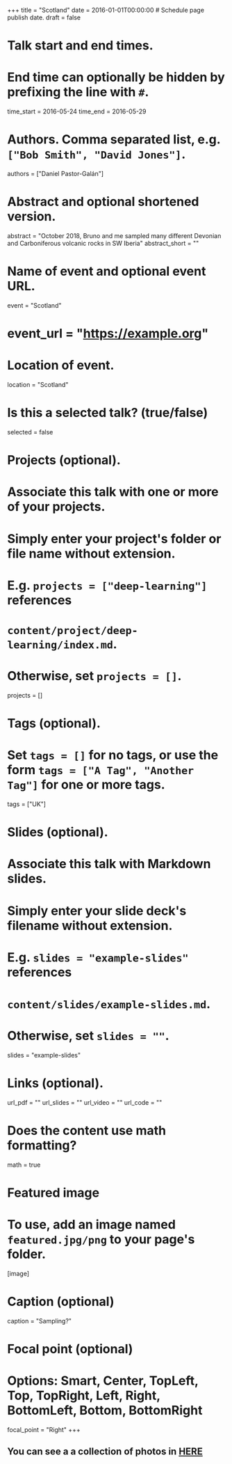 +++
title = "Scotland"
date = 2016-01-01T00:00:00  # Schedule page publish date.
draft = false

# Talk start and end times.
#   End time can optionally be hidden by prefixing the line with `#`.
time_start = 2016-05-24
time_end = 2016-05-29

# Authors. Comma separated list, e.g. `["Bob Smith", "David Jones"]`.
authors = ["Daniel Pastor-Galán"]

# Abstract and optional shortened version.
abstract = "October 2018, Bruno and me sampled many different Devonian and Carboniferous volcanic rocks in SW Iberia"
abstract_short = ""

# Name of event and optional event URL.
 event = "Scotland"
# event_url = "https://example.org"

# Location of event.
location = "Scotland"

# Is this a selected talk? (true/false)
selected = false

# Projects (optional).
#   Associate this talk with one or more of your projects.
#   Simply enter your project's folder or file name without extension.
#   E.g. `projects = ["deep-learning"]` references 
#   `content/project/deep-learning/index.md`.
#   Otherwise, set `projects = []`.
projects = []

# Tags (optional).
#   Set `tags = []` for no tags, or use the form `tags = ["A Tag", "Another Tag"]` for one or more tags.
tags = ["UK"]

# Slides (optional).
#   Associate this talk with Markdown slides.
#   Simply enter your slide deck's filename without extension.
#   E.g. `slides = "example-slides"` references 
#   `content/slides/example-slides.md`.
#   Otherwise, set `slides = ""`.
slides = "example-slides"

# Links (optional).
url_pdf = ""
url_slides = ""
url_video = ""
url_code = ""

# Does the content use math formatting?
math = true

# Featured image
# To use, add an image named `featured.jpg/png` to your page's folder. 
[image]
  # Caption (optional)
  caption = "Sampling?"

  # Focal point (optional)
  # Options: Smart, Center, TopLeft, Top, TopRight, Left, Right, BottomLeft, Bottom, BottomRight
  focal_point = "Right"
+++
## You can see a a collection of photos in [HERE](https://photos.app.goo.gl/xmycsYqdSR4ayVgy9)
